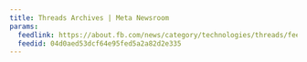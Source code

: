 ```yaml
---
title: Threads Archives | Meta Newsroom
params:
  feedlink: https://about.fb.com/news/category/technologies/threads/feed/
  feedid: 04d0aed53dcf64e95fed5a2a82d2e335
---
```

